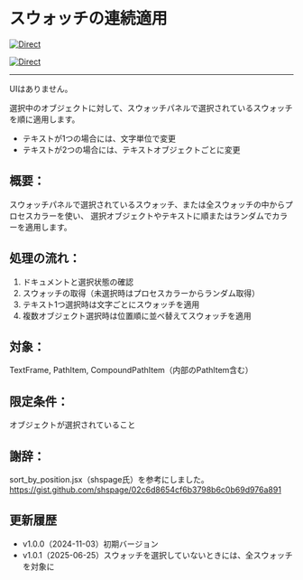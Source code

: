# スウォッチの連続適用

[![Direct](https://img.shields.io/badge/Direct%20Link-ApplySwatchesToSelection.jsx-ffcc00.svg)](https://github.com/swwwitch/illustrator-scripts/blob/master/jsx/color/ApplySwatchesToSelection.jsx)

[![Direct](https://img.shields.io/badge/Back%20to%20home-All%20scripts-cccccc.svg)](https://github.com/swwwitch/illustrator-scripts/blob/master/README.md)

---

UIはありません。

選択中のオブジェクトに対して、スウォッチパネルで選択されているスウォッチを順に適用します。

- テキストが1つの場合には、文字単位で変更
- テキストが2つの場合には、テキストオブジェクトごとに変更

## 概要：

スウォッチパネルで選択されているスウォッチ、または全スウォッチの中からプロセスカラーを使い、
選択オブジェクトやテキストに順またはランダムでカラーを適用します。

## 処理の流れ：

1. ドキュメントと選択状態の確認
2. スウォッチの取得（未選択時はプロセスカラーからランダム取得）
3. テキスト1つ選択時は文字ごとにスウォッチを適用
4. 複数オブジェクト選択時は位置順に並べ替えてスウォッチを適用

## 対象：

TextFrame, PathItem, CompoundPathItem（内部のPathItem含む）

## 限定条件：

オブジェクトが選択されていること

## 謝辞：

sort_by_position.jsx（shspage氏）を参考にしました。
https://gist.github.com/shspage/02c6d8654cf6b3798b6c0b69d976a891

## 更新履歴

- v1.0.0（2024-11-03）初期バージョン
- v1.0.1（2025-06-25）スウォッチを選択していないときには、全スウォッチを対象に




